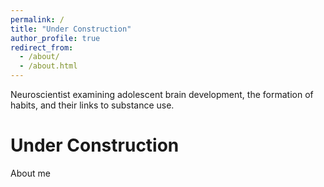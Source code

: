 ```yaml
---
permalink: /
title: "Under Construction"
author_profile: true
redirect_from: 
  - /about/
  - /about.html
---
```


Neuroscientist examining adolescent brain development, the formation of habits, and their links to substance use.

Under Construction
======
About me
